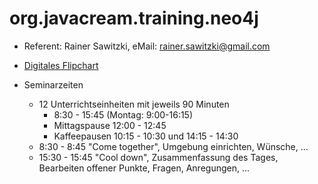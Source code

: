 # org.javacream.training.neo4j

* Referent: Rainer Sawitzki, eMail: rainer.sawitzki@gmail.com

* [Digitales Flipchart](https://docs.google.com/presentation/d/1xHRmy56E32D2LHxZHupkLxNxizZ_LNsja3UaCSjiUUU/edit?usp=sharing)

* Seminarzeiten
  * 12 Unterrichtseinheiten mit jeweils 90 Minuten
    * 8:30 - 15:45 (Montag: 9:00-16:15)
    * Mittagspause 12:00 - 12:45
    * Kaffeepausen 10:15 - 10:30 und 14:15 - 14:30
  * 8:30 - 8:45 "Come together", Umgebung einrichten, Wünsche, ...
  * 15:30 - 15:45 "Cool down", Zusammenfassung des Tages, Bearbeiten offener Punkte, Fragen, Anregungen, ...
  
